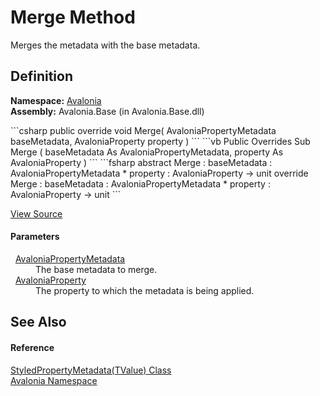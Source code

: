 # Merge Method


Merges the metadata with the base metadata.



## Definition
**Namespace:** <a href="N_Avalonia">Avalonia</a>  
**Assembly:** Avalonia.Base (in Avalonia.Base.dll)

<Tabs groupId="api-code-preview">
<TabItem value="csharp" label="C#">
```csharp
public override void Merge(
	AvaloniaPropertyMetadata baseMetadata,
	AvaloniaProperty property
)
```
</TabItem>
<TabItem value="vb" label="VB">
```vb
Public Overrides Sub Merge ( 
	baseMetadata As AvaloniaPropertyMetadata,
	property As AvaloniaProperty
)
```
</TabItem>
<TabItem value="fsharp" label="F#">
```fsharp
abstract Merge : 
        baseMetadata : AvaloniaPropertyMetadata * 
        property : AvaloniaProperty -> unit 
override Merge : 
        baseMetadata : AvaloniaPropertyMetadata * 
        property : AvaloniaProperty -> unit 
```
</TabItem>
</Tabs>



<a href="https://github.com/AvaloniaUI/Avalonia/tree/master/src/Avalonia.Base/StyledPropertyMetadata%601.cs#L51" title="View the source code">View Source</a>



#### Parameters
<dl><dt>  <a href="T_Avalonia_AvaloniaPropertyMetadata">AvaloniaPropertyMetadata</a></dt><dd>The base metadata to merge.</dd><dt>  <a href="T_Avalonia_AvaloniaProperty">AvaloniaProperty</a></dt><dd>The property to which the metadata is being applied.</dd></dl>

## See Also


#### Reference
<a href="T_Avalonia_StyledPropertyMetadata_1">StyledPropertyMetadata(TValue) Class</a>  
<a href="N_Avalonia">Avalonia Namespace</a>  

